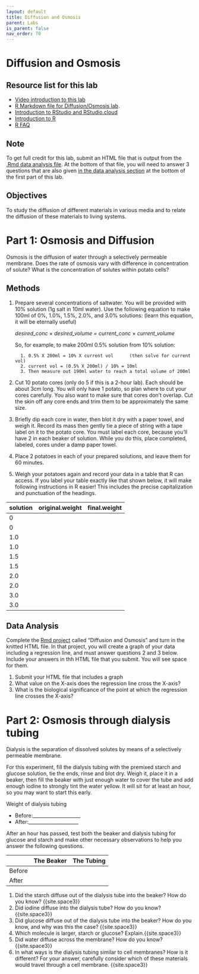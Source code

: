 ```yaml
---
layout: default
title: Diffusion and Osmosis
parent: Labs
is_parent: false
nav_order: 70
---
```


# Diffusion and Osmosis

## Resource list for this lab
* [Video introduction to this lab](https://youtu.be/vEbQJkKjXAM)
* [R Markdown file for Diffusion/Osmosis lab](R/diffusion.Rmd).
* [Introduction to RStudio and RStudio.cloud](R/intro_to_rstudio.html)
* [Introduction to R](R/intro_to_r.html)
* [R FAQ](R/r_faq.html)


## Note
To get full credit for this lab, submit an HTML file that is output from the [.Rmd data analysis file](R/diffusion.Rmd). At the bottom of that file, you will need to answer 3 questions that are also given [in the data analysis section](#data-analysis) at the bottom of the first part of this lab.

## Objectives
To study the diffusion of different materials in various media and to relate the diffusion of these materials to living systems.

# Part 1:  Osmosis and Diffusion
Osmosis is the diffusion of water through a selectively permeable membrane.  Does the rate of osmosis vary with difference in concentration of solute? What is the concentration of solutes within potato cells?

## Methods
1. Prepare several concentrations of saltwater. You will be provided with 10% solution (1g salt in 10ml water). Use the following equation to make 100ml of 0%, 1.0%, 1.5%, 2.0%, and 3.0% solutions: (learn this equation, it will be eternally useful)

    *desired_conc* &times; *desired_volume* = *current_conc* &times; *current_volume*

    So, for example, to make 200ml 0.5% solution from 10% solution:
    
         1. 0.5% X 200ml = 10% X current vol      (then solve for current vol)
         2. current vol = (0.5% X 200ml) / 10% = 10ml
         3. Then measure out 190ml water to reach a total volume of 200ml
         
2. Cut 10 potato cores (only do 5 if this is a 2-hour lab). Each should be about 3cm long. You will only have 1 potato, so plan where to cut your cores carefully. You also want to make sure that cores don’t overlap. Cut the skin off any core ends and trim them to be approximately the same size.
3. Briefly dip each core in water, then blot it dry with a paper towel, and weigh it. Record its mass then gently tie a piece of string with a tape label on it to the potato core. You must label each core, because you’ll have 2 in each beaker of solution. While you do this, place completed, labeled, cores under a damp paper towel.
4. Place 2 potatoes in each of your prepared solutions, and leave them for 60 minutes.
5. Weigh your potatoes again and record your data in a table that R can access. If you label your table exactly like that shown below, it will make following instructions in R easier! This includes the precise capitalization and punctuation of the headings.

| solution | original.weight | final.weight |
|:---------|-----------------|--------------|
| 0        |                 |              |
| 0        |                 |              |
| 1.0      |                 |              |
| 1.0      |                 |              |
| 1.5      |                 |              |
| 1.5      |                 |              |
| 2.0      |                 |              |
| 2.0      |                 |              |
| 3.0      |                 |              |
| 3.0      |                 |              |

## Data Analysis
Complete the [Rmd project](R/diffusion.Rmd) called “Diffusion and Osmosis” and turn in the knitted HTML file. In that project, you will create a graph of your data including a regression line, and must answer questions 2 and 3 below. Include your answers in thh HTML file that you submit. You will see space for them.
1. Submit your HTML file that includes a graph
2. What value on the X-axis does the regression line cross the X-axis?
3. What is the biological significance of the point at which the regression line crosses the X-axis?

# Part 2: Osmosis through dialysis tubing

Dialysis is the separation of dissolved solutes by means of a selectively permeable membrane.

For this experiment, fill the dialysis tubing with the premixed starch and glucose solution, tie the ends, rinse and blot dry. Weigh it, place it in a beaker, then fill the beaker with just enough water to cover the tube and add enough iodine to strongly tint the water yellow. It will sit for at least an hour, so you may want to start this early.

Weight of dialysis tubing
* Before:\_\_\_\_\_\_\_\_\_\_\_\_\_\_\_\_\_\_\_\_  
* After:\_\_\_\_\_\_\_\_\_\_\_\_\_\_\_\_\_\_\_\_\_

After an hour has passed, test both the beaker and dialysis tubing for glucose and starch and make other necessary observations to help you answer the following questions.

|        | The Beaker | The Tubing |
|--------|------------|------------|
| Before |            |            |
| After  |            |            |

1. Did the starch diffuse out of the dialysis tube into the beaker?  How do you know?  {{site.space3}}
2. Did iodine diffuse into the dialysis tube?  How do you know? {{site.space3}}
3. Did glucose diffuse out of the dialysis tube into the beaker?  How do you know, and why was this the case?  {{site.space3}}
4. Which molecule is larger, starch or glucose?  Explain.{{site.space3}}
5. Did water diffuse across the membrane? How do you know?{{site.space3}}
6. In what ways is the dialysis tubing similar to cell membranes? How is it different? For your answer, carefully consider which of these materials would travel through a cell membrane. {{site.space3}}
 
